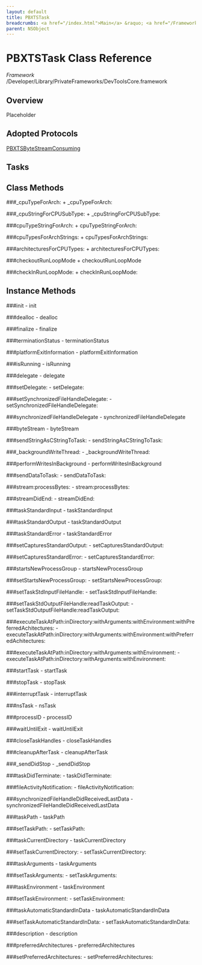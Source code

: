 ```yaml
---
layout: default
title: PBXTSTask
breadcrumbs: <a href="/index.html">Main</a> &raquo; <a href="/Frameworks.html">Framework</a> &raquo; <a href="/Frameworks/DevToolsCore.html">DevToolsCore</a> &raquo; PBXTSTask
parent: NSObject 
---
```

# PBXTSTask Class Reference

*Framework* /Developer/Library/PrivateFrameworks/DevToolsCore.framework

## Overview

Placeholder

## Adopted Protocols

[PBXTSByteStreamConsuming]()

## Tasks

## Class Methods

<a name="+_cpuTypeForArch:"></a>
###_cpuTypeForArch:
    + _cpuTypeForArch:

<a name="+_cpuStringForCPUSubType:"></a>
###_cpuStringForCPUSubType:
    + _cpuStringForCPUSubType:

<a name="+cpuTypeStringForArch:"></a>
###cpuTypeStringForArch:
    + cpuTypeStringForArch:

<a name="+cpuTypesForArchStrings:"></a>
###cpuTypesForArchStrings:
    + cpuTypesForArchStrings:

<a name="+architecturesForCPUTypes:"></a>
###architecturesForCPUTypes:
    + architecturesForCPUTypes:

<a name="+checkoutRunLoopMode"></a>
###checkoutRunLoopMode
    + checkoutRunLoopMode

<a name="+checkInRunLoopMode:"></a>
###checkInRunLoopMode:
    + checkInRunLoopMode:

## Instance Methods

<a name="-init"></a>
###init
    - init

<a name="-dealloc"></a>
###dealloc
    - dealloc

<a name="-finalize"></a>
###finalize
    - finalize

<a name="-terminationStatus"></a>
###terminationStatus
    - terminationStatus

<a name="-platformExitInformation"></a>
###platformExitInformation
    - platformExitInformation

<a name="-isRunning"></a>
###isRunning
    - isRunning

<a name="-delegate"></a>
###delegate
    - delegate

<a name="-setDelegate:"></a>
###setDelegate:
    - setDelegate:

<a name="-setSynchronizedFileHandleDelegate:"></a>
###setSynchronizedFileHandleDelegate:
    - setSynchronizedFileHandleDelegate:

<a name="-synchronizedFileHandleDelegate"></a>
###synchronizedFileHandleDelegate
    - synchronizedFileHandleDelegate

<a name="-byteStream"></a>
###byteStream
    - byteStream

<a name="-sendStringAsCStringToTask:"></a>
###sendStringAsCStringToTask:
    - sendStringAsCStringToTask:

<a name="-_backgroundWriteThread:"></a>
###_backgroundWriteThread:
    - _backgroundWriteThread:

<a name="-performWritesInBackground"></a>
###performWritesInBackground
    - performWritesInBackground

<a name="-sendDataToTask:"></a>
###sendDataToTask:
    - sendDataToTask:

<a name="-stream:processBytes:"></a>
###stream:processBytes:
    - stream:processBytes:

<a name="-streamDidEnd:"></a>
###streamDidEnd:
    - streamDidEnd:

<a name="-taskStandardInput"></a>
###taskStandardInput
    - taskStandardInput

<a name="-taskStandardOutput"></a>
###taskStandardOutput
    - taskStandardOutput

<a name="-taskStandardError"></a>
###taskStandardError
    - taskStandardError

<a name="-setCapturesStandardOutput:"></a>
###setCapturesStandardOutput:
    - setCapturesStandardOutput:

<a name="-setCapturesStandardError:"></a>
###setCapturesStandardError:
    - setCapturesStandardError:

<a name="-startsNewProcessGroup"></a>
###startsNewProcessGroup
    - startsNewProcessGroup

<a name="-setStartsNewProcessGroup:"></a>
###setStartsNewProcessGroup:
    - setStartsNewProcessGroup:

<a name="-setTaskStdInputFileHandle:"></a>
###setTaskStdInputFileHandle:
    - setTaskStdInputFileHandle:

<a name="-setTaskStdOutputFileHandle:readTaskOutput:"></a>
###setTaskStdOutputFileHandle:readTaskOutput:
    - setTaskStdOutputFileHandle:readTaskOutput:

<a name="-executeTaskAtPath:inDirectory:withArguments:withEnvironment:withPreferredAchitectures:"></a>
###executeTaskAtPath:inDirectory:withArguments:withEnvironment:withPreferredAchitectures:
    - executeTaskAtPath:inDirectory:withArguments:withEnvironment:withPreferredAchitectures:

<a name="-executeTaskAtPath:inDirectory:withArguments:withEnvironment:"></a>
###executeTaskAtPath:inDirectory:withArguments:withEnvironment:
    - executeTaskAtPath:inDirectory:withArguments:withEnvironment:

<a name="-startTask"></a>
###startTask
    - startTask

<a name="-stopTask"></a>
###stopTask
    - stopTask

<a name="-interruptTask"></a>
###interruptTask
    - interruptTask

<a name="-nsTask"></a>
###nsTask
    - nsTask

<a name="-processID"></a>
###processID
    - processID

<a name="-waitUntilExit"></a>
###waitUntilExit
    - waitUntilExit

<a name="-closeTaskHandles"></a>
###closeTaskHandles
    - closeTaskHandles

<a name="-cleanupAfterTask"></a>
###cleanupAfterTask
    - cleanupAfterTask

<a name="-_sendDidStop"></a>
###_sendDidStop
    - _sendDidStop

<a name="-taskDidTerminate:"></a>
###taskDidTerminate:
    - taskDidTerminate:

<a name="-fileActivityNotification:"></a>
###fileActivityNotification:
    - fileActivityNotification:

<a name="-synchronizedFileHandleDidReceivedLastData"></a>
###synchronizedFileHandleDidReceivedLastData
    - synchronizedFileHandleDidReceivedLastData

<a name="-taskPath"></a>
###taskPath
    - taskPath

<a name="-setTaskPath:"></a>
###setTaskPath:
    - setTaskPath:

<a name="-taskCurrentDirectory"></a>
###taskCurrentDirectory
    - taskCurrentDirectory

<a name="-setTaskCurrentDirectory:"></a>
###setTaskCurrentDirectory:
    - setTaskCurrentDirectory:

<a name="-taskArguments"></a>
###taskArguments
    - taskArguments

<a name="-setTaskArguments:"></a>
###setTaskArguments:
    - setTaskArguments:

<a name="-taskEnvironment"></a>
###taskEnvironment
    - taskEnvironment

<a name="-setTaskEnvironment:"></a>
###setTaskEnvironment:
    - setTaskEnvironment:

<a name="-taskAutomaticStandardInData"></a>
###taskAutomaticStandardInData
    - taskAutomaticStandardInData

<a name="-setTaskAutomaticStandardInData:"></a>
###setTaskAutomaticStandardInData:
    - setTaskAutomaticStandardInData:

<a name="-description"></a>
###description
    - description

<a name="-preferredArchitectures"></a>
###preferredArchitectures
    - preferredArchitectures

<a name="-setPreferredArchitectures:"></a>
###setPreferredArchitectures:
    - setPreferredArchitectures:

